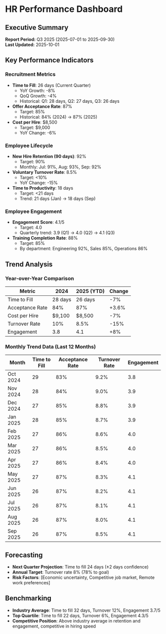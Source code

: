 # HR Performance Dashboard

## Executive Summary
**Report Period:** Q3 2025 (2025-07-01 to 2025-09-30)  
**Last Updated:** 2025-10-01  

## Key Performance Indicators

### Recruitment Metrics
- **Time to Fill**: 26 days (Current Quarter)  
  - YoY Growth: -8%  
  - QoQ Growth: -4%  
  - Historical: Q1: 28 days, Q2: 27 days, Q3: 26 days  
- **Offer Acceptance Rate**: 87%  
  - Target: 85%  
  - Historical: 84% (2024) → 87% (2025)  
- **Cost per Hire**: $8,500  
  - Target: $9,000  
  - YoY Change: -6%  

### Employee Lifecycle
- **New Hire Retention (90 days)**: 92%  
  - Target: 90%  
  - Monthly: Jul: 91%, Aug: 93%, Sep: 92%  
- **Voluntary Turnover Rate**: 8.5%  
  - Target: <10%  
  - YoY Change: -15%  
- **Time to Productivity**: 18 days  
  - Target: <21 days  
  - Trend: 21 days (Jan) → 18 days (Sep)  

### Employee Engagement
- **Engagement Score**: 4.1/5  
  - Target: 4.0  
  - Quarterly trend: 3.9 (Q1) → 4.0 (Q2) → 4.1 (Q3)  
- **Training Completion Rate**: 88%  
  - Target: 85%  
  - By department: Engineering 92%, Sales 85%, Operations 86%  

## Trend Analysis

### Year-over-Year Comparison
| Metric | 2024 | 2025 (YTD) | Change |
|--------|------|------------|--------|
| Time to Fill | 28 days | 26 days | -7% |
| Acceptance Rate | 84% | 87% | +3.6% |
| Cost per Hire | $9,100 | $8,500 | -7% |
| Turnover Rate | 10% | 8.5% | -15% |
| Engagement | 3.8 | 4.1 | +8% |

### Monthly Trend Data (Last 12 Months)
| Month | Time to Fill | Acceptance Rate | Turnover Rate | Engagement |
|-------|-------------|----------------|---------------|------------|
| Oct 2024 | 29 | 83% | 9.2% | 3.8 |
| Nov 2024 | 28 | 84% | 9.0% | 3.9 |
| Dec 2024 | 27 | 85% | 8.8% | 3.9 |
| Jan 2025 | 28 | 85% | 8.7% | 3.9 |
| Feb 2025 | 27 | 86% | 8.6% | 4.0 |
| Mar 2025 | 27 | 86% | 8.5% | 4.0 |
| Apr 2025 | 27 | 86% | 8.4% | 4.0 |
| May 2025 | 27 | 87% | 8.3% | 4.1 |
| Jun 2025 | 26 | 87% | 8.2% | 4.1 |
| Jul 2025 | 26 | 87% | 8.1% | 4.1 |
| Aug 2025 | 26 | 87% | 8.0% | 4.1 |
| Sep 2025 | 26 | 87% | 8.5% | 4.1 |

## Forecasting
- **Next Quarter Projection**: Time to fill 24 days (±2 days confidence)  
- **Annual Target**: Turnover rate 8% (78% to goal)  
- **Risk Factors**: [Economic uncertainty, Competitive job market, Remote work preferences]  

## Benchmarking
- **Industry Average**: Time to fill 32 days, Turnover 12%, Engagement 3.7/5  
- **Top Quartile**: Time to fill 22 days, Turnover 6%, Engagement 4.3/5  
- **Competitive Position**: Above industry average in retention and engagement, competitive in hiring speed